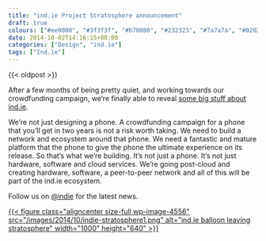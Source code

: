 ```yaml
---
title: "ind.ie Project Stratosphere announcement"
draft: true
colours: ["#ee0000", "#3f3f3f", "#b70000", "#232323", "#7a7a7a", "#020202", "#8e8e8e"]
date: 2014-10-02T14:16:15+00:00
categories: ["Design", "ind.ie"]
tags: ["Ind.ie"]
---
```


{{< oldpost >}}

After a few months of being pretty quiet, and working towards our crowdfunding campaign, we’re finally able to reveal [some big stuff about ind.ie](https://ind.ie/).

We’re not just designing a phone. A crowdfunding campaign for a phone that you’ll get in two years is not a risk worth taking. We need to build a network and ecosystem around that phone. We need a fantastic and mature platform that the phone to give the phone the ultimate experience on its release. So that’s what we’re building. It’s not just a phone. It’s not just hardware, software and cloud services. We’re going post-cloud and creating hardware, software, a peer-to-peer network and all of this will be part of the ind.ie ecosystem.

Follow us on [@indie](http://twitter.com/indie "ind.ie on Twitter") for the latest news.

[{{< figure class="aligncenter size-full wp-image-4556" src="/images/2014/10/indie-stratosphere1.png" alt="ind.ie balloon leaving stratosphere" width="1000" height="640" >}}](https://ind.ie)

	